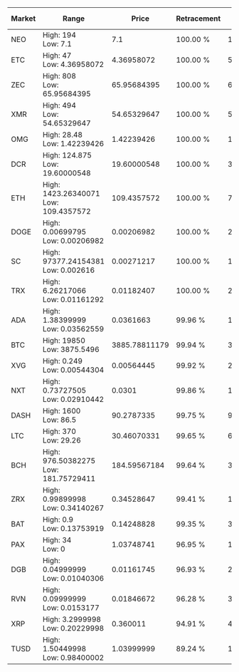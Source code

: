 | Market | Range | Price| Retracement | Doubles to 50% |
| --- | --- | --- | --- | --- |
| NEO | High: 194<br />Low: 7.1 | 7.1 | 100.00 % | 14.16 |
| ETC | High: 47<br />Low: 4.36958072 | 4.36958072 | 100.00 % | 5.88 |
| ZEC | High: 808<br />Low: 65.95684395 | 65.95684395 | 100.00 % | 6.63 |
| XMR | High: 494<br />Low: 54.65329647 | 54.65329647 | 100.00 % | 5.02 |
| OMG | High: 28.48<br />Low: 1.42239426 | 1.42239426 | 100.00 % | 10.51 |
| DCR | High: 124.875<br />Low: 19.60000548 | 19.60000548 | 100.00 % | 3.69 |
| ETH | High: 1423.26340071<br />Low: 109.4357572 | 109.4357572 | 100.00 % | 7.00 |
| DOGE | High: 0.00699795<br />Low: 0.00206982 | 0.00206982 | 100.00 % | 2.19 |
| SC | High: 97377.24154381<br />Low: 0.002616 | 0.00271217 | 100.00 % | 17,951,906.44 |
| TRX | High: 6.26217066<br />Low: 0.01161292 | 0.01182407 | 100.00 % | 265.30 |
| ADA | High: 1.38399999<br />Low: 0.03562559 | 0.0361663 | 99.96 % | 19.63 |
| BTC | High: 19850<br />Low: 3875.5496 | 3885.78811179 | 99.94 % | 3.05 |
| XVG | High: 0.249<br />Low: 0.00544304 | 0.00564445 | 99.92 % | 22.54 |
| NXT | High: 0.73727505<br />Low: 0.02910442 | 0.0301 | 99.86 % | 12.73 |
| DASH | High: 1600<br />Low: 86.5 | 90.2787335 | 99.75 % | 9.34 |
| LTC | High: 370<br />Low: 29.26 | 30.46070331 | 99.65 % | 6.55 |
| BCH | High: 976.50382275<br />Low: 181.75729411 | 184.59567184 | 99.64 % | 3.14 |
| ZRX | High: 0.99899998<br />Low: 0.34140267 | 0.34528647 | 99.41 % | 1.94 |
| BAT | High: 0.9<br />Low: 0.13753919 | 0.14248828 | 99.35 % | 3.64 |
| PAX | High: 34<br />Low: 0 | 1.03748741 | 96.95 % | 16.39 |
| DGB | High: 0.04999999<br />Low: 0.01040306 | 0.01161745 | 96.93 % | 2.60 |
| RVN | High: 0.09999999<br />Low: 0.0153177 | 0.01846672 | 96.28 % | 3.12 |
| XRP | High: 3.2999998<br />Low: 0.20229998 | 0.360011 | 94.91 % | 4.86 |
| TUSD | High: 1.50449998<br />Low: 0.98400002 | 1.03999999 | 89.24 % | 1.20 |

